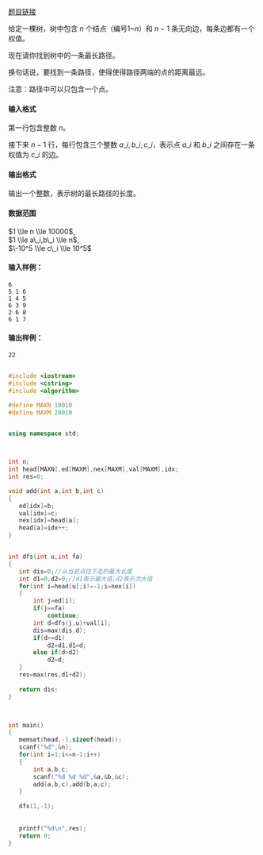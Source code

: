 [题目链接](https://www.acwing.com/problem/content/1074/)


给定一棵树，树中包含 $n$ 个结点（编号$1$~$n$）和 $n-1$ 条无向边，每条边都有一个权值。

现在请你找到树中的一条最长路径。

换句话说，要找到一条路径，使得使得路径两端的点的距离最远。

注意：路径中可以只包含一个点。

#### 输入格式

第一行包含整数 $n$。

接下来 $n-1$ 行，每行包含三个整数 $a\_i,b\_i,c\_i$，表示点 $a\_i$ 和 $b\_i$ 之间存在一条权值为 $c\_i$ 的边。

#### 输出格式

输出一个整数，表示树的最长路径的长度。

#### 数据范围

$1 \\le n \\le 10000$,  
$1 \\le a\_i,b\_i \\le n$,  
$\-10^5 \\le c\_i \\le 10^5$

#### 输入样例：

    6
    5 1 6
    1 4 5
    6 3 9
    2 6 8
    6 1 7
    

#### 输出样例：

    22
    
    
 ```cpp
 
 #include <iostream>
#include <cstring>
#include <algorithm>

#define MAXN 10010
#define MAXM 20010


using namespace std;



int n;
int head[MAXN],ed[MAXM],nex[MAXM],val[MAXM],idx;
int res=0;

void add(int a,int b,int c)
{
    ed[idx]=b;
    val[idx]=c;
    nex[idx]=head[a];
    head[a]=idx++;
}


int dfs(int u,int fa)
{
    int dis=0;//从当前点往下走的最大长度
    int d1=0,d2=0;//d1表示最大值,d2表示次大值
    for(int i=head[u];i!=-1;i=nex[i])
    {
        int j=ed[i];
        if(j==fa)
            continue;
        int d=dfs(j,u)+val[i];
        dis=max(dis,d);
        if(d>=d1)
            d2=d1,d1=d;
        else if(d>d2)
            d2=d;
    }
    res=max(res,d1+d2);
    
    return dis;
}



int main()
{
    memset(head,-1,sizeof(head));    
    scanf("%d",&n);
    for(int i=1;i<=n-1;i++)
    {
        int a,b,c;
        scanf("%d %d %d",&a,&b,&c);
        add(a,b,c),add(b,a,c);
    }
    
    dfs(1,-1);
    
    
    printf("%d\n",res);
    return 0;
}


```
 
